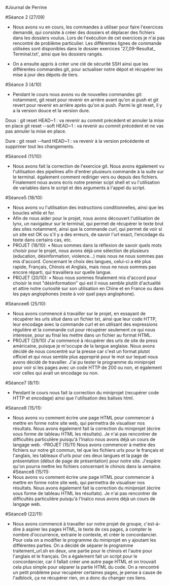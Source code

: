 #Journal de Perrine

#Séance 2 (27/09) 

- Nous avons vu en cours, les commandes à utiliser 
pour faire l'exercices demandé, qui consiste à créer des dossiers et 
déplacer des fichiers dans les dossiers voulus. Lors de l'exécution de cet 
exercices je n'ai pas rencontré de problème particulier. Les différentes 
lignes de commande utilisées sont disponibles dans le dossier exercices '27_09-Resultat_ Terminal.txt', ainsi que les dossiers rangés.
 
- On a ensuite appris à créer une clé de sécurité SSH ainsi que les 
différentes commandes git, pour actualiser notre dépot et récupérer les 
mise à jour des dépots de tiers.

#Séance 3 (4/10)

- Pendant le cours nous avons vu de nouvelles commandes git:
notamment, git reset pour revenir en arrière avant qu'on ai push et 
git revert pour  revenir en arrière après qu'on ai push. Parmi le git reset, il y a 
la version douce et la version dure.

Doux : 
git reset HEAD~1 : va revenir au commit précédent et annuler la mise en place
git reset --soft HEAD~1 : va revenir au commit précédent et ne vas pas annuler 
la mise en place.

Dure :
git reset --hard HEAD~1 : va revenir à la version précédente et supprimer tout 
les changements.


#Séance4 (11/10): 
- Nous avons fait la correction de l'exercice git. Nous avons également vu l'utilisation des pipelines afin d'entrer plusieurs commande à la suite sur le terminal. également comment rediriger vers ou depuis des fichiers. Finalement nous avons écris notre premier scipt shell et vu l'utilisation de variables dans le script et des arguments à l'appel du script.

#Séance5 (18/10): 
- Nous avons vu l'utilisation des instructions conditionnelles, ainsi que les boucles while et for. 
- Afin de nous aider pour le projet, nous avons découvert l'utilisation de lynx, un navigateur sur le terminal, qui permet de récupérer le texte brut des sites 
notamment, ainsi que la commande curl, qui permet de voir si un site est OK ou s'il y a des erreurs, de savoir l'url exact, l'encodage du texte dans certains cas, etc. 
- PROJET (18/10): 
• Nous sommes dans la réflexion de savoir quels mots choisir pour le projet, nous avons déjà une sélection de plusieurs (education, désinformation, violence...) mais nous ne nous sommes pas mis d'accord. Concernant le choix des langues, celui-ci a été plus rapide, Français, Chinois et Anglais, mais nous ne nous sommes pas encore réparti, qui travaillera sur quelle langue. 
- PROJET (20/10): 
• Nous nous sommes finalement mis d'accord pour choisir le mot "désinformation" qui est il nous semble plutôt d'actualité et attire notre curiosité sur son utilisation en Chine et en France ou dans les pays anglophones (reste à voir quel pays anglophone).

#Séancee6 (25/10):
- Nous avons commencé à travailler sur le projet, en essayant de récupérer les urls situé dans un fichier txt, ainsi que leur code HTTP, leur encodage avec la commande curl et en utilisant des expressions régulière et la commande cut pour récupérer seulement ce qui nous interesse, pour au final les mettre dans un fichier au format HTML.
- PROJET (29/10)
J'ai commencé à récupérer des urls de site de press américaine, puisque je m'occupe de la langue anglaise. Nous avons décidé de nous concentré sur la presse car c'est un format plutot officiel et qui nous semble plus approprié pour le mot sur lequel nous avons décidé de travailler. J'ai pu tester le programme du miniprojet pour voir si les pages avec un code HTTP de 200 ou non, et également voir celles qui avait un encodage ou non.

#Séance7 (8/11):
- Pendant le cours nous fait la correction du miniprojet (recupérer code HTTP et encodage) ainsi que l'utilisation des balises html.

#Séance8 (15/11):
- Nous avons vu comment écrire une page HTML pour commencer à mettre en forme notre site web, qui permettra de visualiser nos résultats. Nous avons également fait la correction du miniprojet (écrire sous forme de tableau HTML les résultats). Je n'ai pas rencontrer de difficultés particulière puisqu'à l'Inalco nous avons déjà un cours de langage web.
-PROJET (15/11)
Nous avons commencer à mettre des fichiers sur notre git commun, tel que les fichiers urls pour le français et l'anglais, les tableaux d'urls pour ces deux langues et la page de présentation (début de page de présentation) pour notre site. J'espère qu'on pourra mettre les fichiers concernant le chinois dans la semaine.
#Séance8 (15/11):
- Nous avons vu comment écrire une page HTML pour commencer à mettre en forme notre site web, qui permettra de visualiser nos résultats. Nous avons également fait la correction du miniprojet (écrire sous forme de tableau HTML les résultats). Je n'ai pas rencontrer de difficultés particulière puisqu'à l'Inalco nous avons déjà un cours de langage web.

#Séance9 (22/11):
- Nous avons commencé à travailler sur notre projet de groupe, c'est-à-dire à aspirer les pages HTML, le texte de ces pages, à compter le nombre d'occurrence, extraire le contexte, et créer le concordancier. Pour cela on a modifier le programme du miniprojet en y ajoutant les différentes parties. On a décidé de séparer le programme traitement_url.sh en deux, une partie pour le chinois et l'autre pour l'anglais et le français. On a également fait un script pour le concordancier, car il fallait créer une autre page HTML et on trouvait cela plus simple pour séparer la partie HTML du code. 
On a rencontré un petit problème pour recupérer certaines pages, je pense à cause de l'adblock, ça ne récupérer rien, on a donc du changer ces liens.
